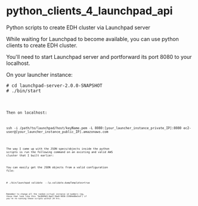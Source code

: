 python_clients_4_launchpad_api
==============================

Python scripts to create EDH cluster via Launchpad server

While waiting for Launchpad to become available, you can use python clients to create EDH cluster.

You'll need to start Launchpad server and portforward its port 8080 to your localhost.

On your launcher instance:
<pre><code># cd launchpad-server-2.0.0-SNAPSHOT
# ./bin/start
<code></pre>

Then on localhost:

<pre><code>ssh -i /path/to/launchpad/host/keyName.pem -L 8080:[your_launcher_instance_private_IP]:8080 ec2-user@[your_launcher_instance_public_IP].amazonaws.com
<code></pre>

The way I came up with the JSON specs/objects inside the python scripts is run the following command on an existing and valid AWS cluster that I built earlier:

You can easily get the JSON objects from a valid configuration file:

<pre><code># ./bin/launchpad validate <your_aws.conf> --lp.validate.dumpTemplates=true
<code></pre>

Remember to change all the random virtual instance id numbers (eg, those that look like this "6e3609d3-6gdf-5be0-9836-21984e80e3cd") if you're re-running these scripts within 24 hrs.
